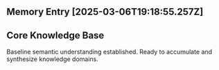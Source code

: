 

## Memory Entry [2025-03-06T19:18:55.257Z]

## Core Knowledge Base

Baseline semantic understanding established. Ready to accumulate and synthesize knowledge domains.
